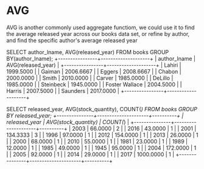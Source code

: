 # AVG

AVG is another commonly used aggregate functiom, we could use it to find the average released year across our books data set, or refine by author, and find the specific author's average released year

SELECT author_lname, AVG(released_year) FROM books GROUP BY(author_lname);
+----------------+--------------------+
| author_lname   | AVG(released_year) |
+----------------+--------------------+
| Lahiri         |          1999.5000 |
| Gaiman         |          2006.6667 |
| Eggers         |          2008.6667 |
| Chabon         |          2000.0000 |
| Smith          |          2010.0000 |
| Carver         |          1985.0000 |
| DeLillo        |          1985.0000 |
| Steinbeck      |          1945.0000 |
| Foster Wallace |          2004.5000 |
| Harris         |          2007.5000 |
| Saunders       |          2017.0000 |
+----------------+--------------------+

SELECT released_year, AVG(stock_quantity), COUNT(*) FROM books GROUP BY released_year;
+---------------+---------------------+----------+
| released_year | AVG(stock_quantity) | COUNT(*) |
+---------------+---------------------+----------+
|          2003 |             66.0000 |        2 |
|          2016 |             43.0000 |        1 |
|          2001 |            134.3333 |        3 |
|          1996 |             97.0000 |        1 |
|          2012 |            154.0000 |        1 |
|          2013 |             26.0000 |        1 |
|          2000 |             68.0000 |        1 |
|          2010 |             55.0000 |        1 |
|          1981 |             23.0000 |        1 |
|          1989 |             12.0000 |        1 |
|          1985 |             49.0000 |        1 |
|          1945 |             95.0000 |        1 |
|          2004 |            172.0000 |        1 |
|          2005 |             92.0000 |        1 |
|          2014 |             29.0000 |        1 |
|          2017 |           1000.0000 |        1 |
+---------------+---------------------+----------+

